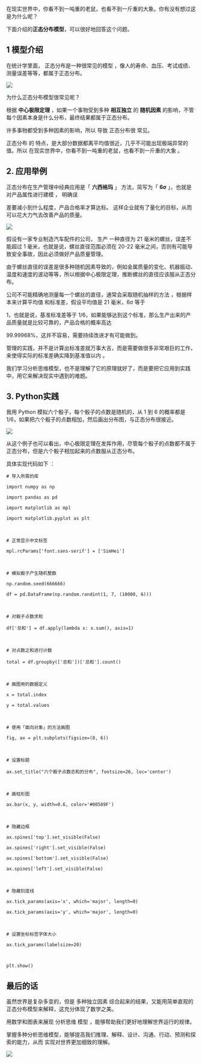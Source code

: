 在现实世界中，你看不到一吨重的老鼠，也看不到一斤重的大象。你有没有想过这是为什么呢？

下面介绍的**正态分布模型**，可以很好地回答这个问题。

## 1 模型介绍

在统计学里面，  正态分布是一种很常见的模型  ，像人的寿命、血压、考试成绩、测量误差等等，都属于正态分布。

![](https://mmbiz.qpic.cn/mmbiz_jpg/giaycic3UNwo3ztVNxbkwc6fyxqbYqzibQNzExsicNWibkIj1X28qPR9KOORibJZw7HOXqItAuB2s2lGJGlwy7pMqEicQ/640?wx_fmt=jpeg) 

为什么正态分布模型很常见呢？

根据 **中心极限定理** ，如果一个事物受到多种 **相互独立** 的 **随机因素** 的影响，不管每个因素本身是什么分布，最终结果都属于正态分布。

许多事物都受到多种因素的影响，所以  导致  正态分布很  常见。

正态分布  的  特点，是大部分数据都离平均值很近，几乎不可能出现极端异常的值。所以  在现实世界中，你看不到一吨重的老鼠，也看不到一斤重的大象  。

## 2. 应用举例

正态分布在生产管理中经典应用是「 **六西格玛** 」  方法，简写为「 **6σ** 」，也就是  对产品属性进行建模  ，  明确误

差要减小到什么程度，产品合格率才算达标。  这样企业就有了量化的目标，从而可以花大力气去改善产品的质量。

![](https://mmbiz.qpic.cn/mmbiz_png/giaycic3UNwo3ztVNxbkwc6fyxqbYqzibQN7Epj4ibzN7qcXUfQI3yE7pkwYiaZGyfNXHXNsFyhmqabQ25WFjEez48Q/640?wx_fmt=gif) 

假设有一家专业制造汽车配件的公司，  生产  一种直径为 21 毫米的螺丝，误差不能超过 1 毫米，也就是说，螺丝直径范围必须在 20-22 毫米之间，否则有可能导致安全事故，因此必须做好产品质量管理。

由于螺丝直径的误差是很多种随机因素导致的，例如金属质量的变化、机器振动、温度和速度的波动等等，所以根据中心极限定理，推断螺丝的直径应该服从正态分布。  

公司不可能精确地测量每一个螺丝的直径，通常会采取随机抽样的方法  ，根据样本来计算平均值  和标准差，假设平均值是 21 毫米，6σ 等于

1，也就是说，基准标准差等于 1/6，如果能够达到这个标准，那么生产出来的产品质量就是比较可靠的，产品合格的概率高达

99.99968%，这并不容易，需要持续改进才有可能做到。

管理的实践，并不是计算出标准差就万事大吉，而是需要做很多非常艰巨的工作，来使得实际的标准差确实降到基准值以内  。

我们学习分析思维模型，也不是理解了它的原理就好了，而是要把它应用到实践中，用它来解决现实中遇到的难题。

## 3. Python实践

我用 Python 模拟六个骰子，每个骰子的点数是随机的，从 1 到 6 的概率都是 1/6，如果把六个骰子的点数相加，然后画出分布图，与正态分布很接近。

![](https://mmbiz.qpic.cn/mmbiz_png/giaycic3UNwo2ibtGfsudMgwB11zpLLNQ6uefVdY5hkL4dyemAfF2cV8IQFwXC8EMj7z2LLrJgmIibhRF3SIvUnUjA/640?wx_fmt=png) 

从这个例子也可以看出，中心极限定理在发挥作用，尽管每个骰子的点数都不属于正态分布，但是六个骰子相加起来的点数服从正态分布。

具体实现代码如下  ：

    

    

    # 导入所需的库  

    import numpy as np  

    import pandas as pd  

    import matplotlib as mpl  

    import matplotlib.pyplot as plt  

      

    # 正常显示中文标签  

    mpl.rcParams['font.sans-serif'] = ['SimHei']  

      

    # 模拟骰子产生随机整数  

    np.random.seed(666666)  

    df = pd.DataFrame(np.random.randint(1, 7, (10000, 6)))  

      

    # 对骰子点数求和  

    df['总和'] = df.apply(lambda x: x.sum(), axis=1)  

      

    # 对点数之和进行计数  

    total = df.groupby(['总和'])['总和'].count()  

      

    # 画图用的数据定义  

    x = total.index  

    y = total.values  

      

    # 使用「面向对象」的方法画图  

    fig, ax = plt.subplots(figsize=(8, 6))  

      

    # 设置标题  

    ax.set_title("六个骰子点数总和的分布", fontsize=26, loc='center')  

      

    # 画柱形图  

    ax.bar(x, y, width=0.6, color='#00589F')  

      

    # 隐藏边框  

    ax.spines['top'].set_visible(False)  

    ax.spines['right'].set_visible(False)  

    ax.spines['bottom'].set_visible(False)  

    ax.spines['left'].set_visible(False)  

      

    # 隐藏刻度线  

    ax.tick_params(axis='x', which='major', length=0)  

    ax.tick_params(axis='y', which='major', length=0)  

      

    # 设置坐标标签字体大小  

    ax.tick_params(labelsize=20)  

      

    plt.show() 

  

## 最后的话

虽然世界是复杂多变的，但是  多种独立因素  综合起来的结果，又能用简单直观的正态分布模型来解释，这充分体现了数学之美。

用数学和图表来展现  分析思维  模型  ，能够帮助我们更好地理解世界运行的规律。

掌握多种分析思维模型，能够提高我们推理、解释、设计、沟通、行动、预测和探索的能力，从而  实现对世界更加细致的理解。

![](https://visitor-badge.laobi.icu/badge?page_id=sjhfx.linji&left_text=PageViews&right_color=%2300589F)